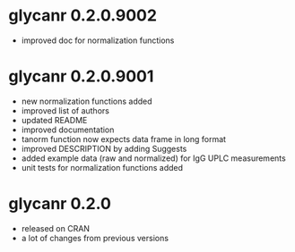 # glycanr 0.2.0.9002

* improved doc for normalization functions

# glycanr 0.2.0.9001

* new normalization functions added
* improved list of authors
* updated README
* improved documentation
* tanorm function now expects data frame in long format
* improved DESCRIPTION by adding Suggests
* added example data (raw and normalized) for IgG UPLC measurements
* unit tests for normalization functions added

# glycanr 0.2.0

* released on CRAN
* a lot of changes from previous versions
